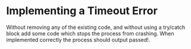 # Implementing a Timeout Error

Without removing any of the existing code, and without using a try/catch block add some code which stops the process from crashing. When implemented correctly the process should output passed!.